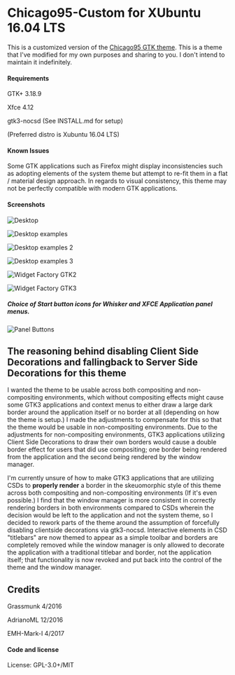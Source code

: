# Chicago95-Custom for XUbuntu 16.04 LTS
This is a customized version of the [Chicago95 GTK theme](https://github.com/grassmunk/Chicago95). This is a theme that I've modified for my own purposes and sharing to you. I don't intend to maintain it indefinitely.

#### Requirements
GTK+ 3.18.9

Xfce 4.12

gtk3-nocsd (See INSTALL.md for setup)

(Preferred distro is Xubuntu 16.04 LTS)

#### Known Issues
Some GTK applications such as Firefox might display inconsistencies such as adopting elements of the system theme but attempt to re-fit them in a flat / material design approach. In regards to visual consistency, this theme may not be perfectly compatible with modern GTK applications.

#### Screenshots
![](images/Desktop1.jpg "Desktop")

![](images/Desktop1_disks.jpg "Desktop examples")

![](images/Desktop1_terminal.jpg "Desktop examples 2")

![](images/Desktop1_writer.jpg "Desktop examples 3")

![](images/AWF_GTK2.jpg "Widget Factory GTK2")

![](images/AWF_GTK3.jpg "Widget Factory GTK3")

##### Choice of Start button icons for Whisker and XFCE Application panel menus.

![](images/panel_buttons.jpg "Panel Buttons")

## The reasoning behind disabling Client Side Decorations and fallingback to Server Side Decorations for this theme
I wanted the theme to be usable across both compositing and non-compositing environments, which without compositing effects might cause some GTK3 applications and context menus to either draw a large dark border around the application itself or no border at all (depending on how the theme is setup.) I made the adjustments to compensate for this so that the theme would be usable in non-compositing environments. Due to the adjustments for non-compositing environments, GTK3 applications utilizing Client Side Decorations to draw their own borders would cause a double border effect for users that did use compositing; one border being rendered from the application and the second being rendered by the window manager.

I'm currently unsure of how to make GTK3 applications that are utilizing CSDs to **properly render** a border in the skeuomorphic style of this theme across both compositing and non-compositing environments (If it's even possible.) I find that the window manager is more consistent in correctly rendering borders in both environments compared to CSDs wherein the decision would be left to the application and not the system theme, so I decided to rework parts of the theme around the assumption of forcefully disabling clientside decorations via gtk3-nocsd. Interactive elements in CSD "titlebars" are now themed to appear as a simple toolbar and borders are completely removed while the window manager is only allowed to decorate the application with a traditional titlebar and border, not the application itself; that functionality is now revoked and put back into the control of the theme and the window manager.

## Credits
Grassmunk 4/2016

AdrianoML 12/2016

EMH-Mark-I 4/2017

#### Code and license
License: GPL-3.0+/MIT
